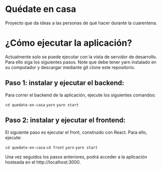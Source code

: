# Quédate en casa
Proyecto que da ideas a las personas de qué hacer durante la cuarentena.

# ¿Cómo ejecutar la aplicación?
Actualmente solo se puede ejecutar con la vista de servidor de desarrollo. Para ello siga los siguientes pasos. Note que debe tener yarn instalado en su computador y descargar mediante git clone este repositorio.

## Paso 1: instalar y ejecutar el backend:
Para correr el backend de la aplicación, ejecute los siguientes comandos:

`cd quedate-en-casa`
`yarn`
`yarn start`

## Paso 2: instalar y ejecutar el frontend:
El siguiente paso es ejecutar el front, construido con React. Para ello, ejecute:

`cd quedate-en-casa`
`cd front`
`yarn`
`yarn start`

Una vez seguidos los pasos anteriores, podrá acceder a la aplicación hosteada en el http://localhost:3000.
